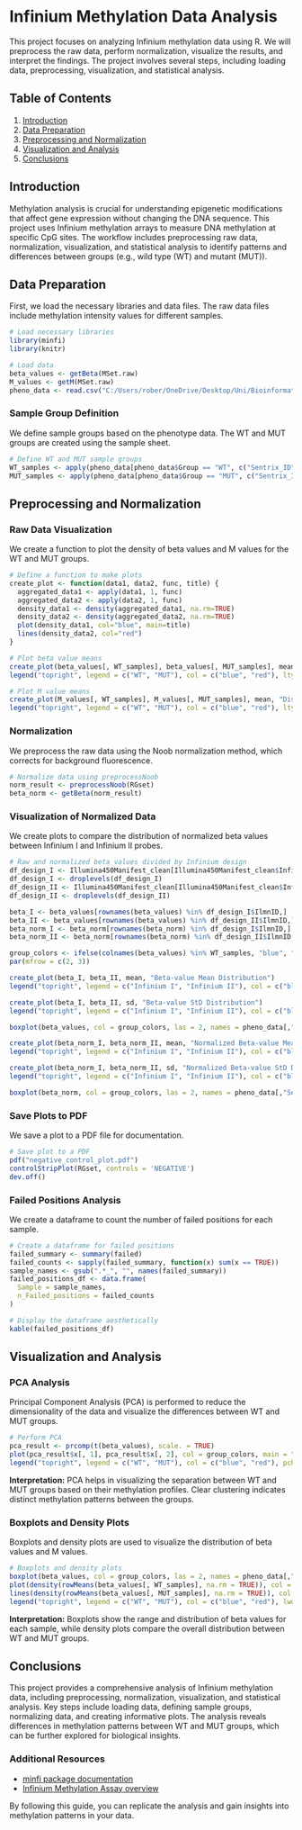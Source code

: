# Infinium Methylation Data Analysis

This project focuses on analyzing Infinium methylation data using R. We will preprocess the raw data, perform normalization, visualize the results, and interpret the findings. The project involves several steps, including loading data, preprocessing, visualization, and statistical analysis.

## Table of Contents
1. [Introduction](#introduction)
2. [Data Preparation](#data-preparation)
3. [Preprocessing and Normalization](#preprocessing-and-normalization)
4. [Visualization and Analysis](#visualization-and-analysis)
5. [Conclusions](#conclusions)

## Introduction

Methylation analysis is crucial for understanding epigenetic modifications that affect gene expression without changing the DNA sequence. This project uses Infinium methylation arrays to measure DNA methylation at specific CpG sites. The workflow includes preprocessing raw data, normalization, visualization, and statistical analysis to identify patterns and differences between groups (e.g., wild type (WT) and mutant (MUT)).

## Data Preparation

First, we load the necessary libraries and data files. The raw data files include methylation intensity values for different samples.

```r
# Load necessary libraries
library(minfi)
library(knitr)

# Load data
beta_values <- getBeta(MSet.raw)
M_values <- getM(MSet.raw)
pheno_data <- read.csv("C:/Users/rober/OneDrive/Desktop/Uni/Bioinformatics/DNA-RNA/report/input_data/Samplesheet_report_2024.csv", header=TRUE, stringsAsFactors=TRUE)
```

### Sample Group Definition

We define sample groups based on the phenotype data. The WT and MUT groups are created using the sample sheet.

```r
# Define WT and MUT sample groups
WT_samples <- apply(pheno_data[pheno_data$Group == "WT", c("Sentrix_ID", "Sentrix_Position")], 1, function(row) paste(row[1], row[2], sep = "_"))
MUT_samples <- apply(pheno_data[pheno_data$Group == "MUT", c("Sentrix_ID", "Sentrix_Position")], 1, function(row) paste(row[1], row[2], sep = "_"))
```

## Preprocessing and Normalization

### Raw Data Visualization

We create a function to plot the density of beta values and M values for the WT and MUT groups.

```r
# Define a function to make plots
create_plot <- function(data1, data2, func, title) {
  aggregated_data1 <- apply(data1, 1, func)
  aggregated_data2 <- apply(data2, 1, func)
  density_data1 <- density(aggregated_data1, na.rm=TRUE)
  density_data2 <- density(aggregated_data2, na.rm=TRUE)
  plot(density_data1, col="blue", main=title)
  lines(density_data2, col="red")
}

# Plot beta value means
create_plot(beta_values[, WT_samples], beta_values[, MUT_samples], mean, "Distribution of Beta-value Means")
legend("topright", legend = c("WT", "MUT"), col = c("blue", "red"), lty = 1)

# Plot M value means
create_plot(M_values[, WT_samples], M_values[, MUT_samples], mean, "Distribution of M-value Means")
legend("topright", legend = c("WT", "MUT"), col = c("blue", "red"), lty = 1)
```

### Normalization

We preprocess the raw data using the Noob normalization method, which corrects for background fluorescence.

```r
# Normalize data using preprocessNoob
norm_result <- preprocessNoob(RGset)
beta_norm <- getBeta(norm_result) 
```

### Visualization of Normalized Data

We create plots to compare the distribution of normalized beta values between Infinium I and Infinium II probes.

```r
# Raw and normalized beta values divided by Infinium design
df_design_I <- Illumina450Manifest_clean[Illumina450Manifest_clean$Infinium_Design_Type == "I",]
df_design_I <- droplevels(df_design_I)
df_design_II <- Illumina450Manifest_clean[Illumina450Manifest_clean$Infinium_Design_Type == "II",]
df_design_II <- droplevels(df_design_II)

beta_I <- beta_values[rownames(beta_values) %in% df_design_I$IlmnID,]
beta_II <- beta_values[rownames(beta_values) %in% df_design_II$IlmnID,]
beta_norm_I <- beta_norm[rownames(beta_norm) %in% df_design_I$IlmnID,]
beta_norm_II <- beta_norm[rownames(beta_norm) %in% df_design_II$IlmnID,]

group_colors <- ifelse(colnames(beta_values) %in% WT_samples, "blue", "red")
par(mfrow = c(2, 3))

create_plot(beta_I, beta_II, mean, "Beta-value Mean Distribution")
legend("topright", legend = c("Infinium I", "Infinium II"), col = c("blue", "red"), lty = 1)

create_plot(beta_I, beta_II, sd, "Beta-value StD Distribution")
legend("topright", legend = c("Infinium I", "Infinium II"), col = c("blue", "red"), lty = 1)

boxplot(beta_values, col = group_colors, las = 2, names = pheno_data[,"Sentrix_Position"], main="Boxplots of Beta Values")

create_plot(beta_norm_I, beta_norm_II, mean, "Normalized Beta-value Mean Distribution")
legend("topright", legend = c("Infinium I", "Infinium II"), col = c("blue", "red"), lty = 1)

create_plot(beta_norm_I, beta_norm_II, sd, "Normalized Beta-value StD Distribution")
legend("topright", legend = c("Infinium I", "Infinium II"), col = c("blue", "red"), lty = 1)

boxplot(beta_norm, col = group_colors, las = 2, names = pheno_data[,"Sentrix_Position"], main="Boxplots of Normalized Beta Values")
```

### Save Plots to PDF

We save a plot to a PDF file for documentation.

```r
# Save plot to a PDF
pdf("negative_control_plot.pdf")
controlStripPlot(RGset, controls = 'NEGATIVE')
dev.off()
```

### Failed Positions Analysis

We create a dataframe to count the number of failed positions for each sample.

```r
# Create a dataframe for failed positions
failed_summary <- summary(failed)
failed_counts <- sapply(failed_summary, function(x) sum(x == TRUE))
sample_names <- gsub(".*_", "", names(failed_summary))
failed_positions_df <- data.frame(
  Sample = sample_names,
  n_Failed_positions = failed_counts
)

# Display the dataframe aesthetically
kable(failed_positions_df)
```

## Visualization and Analysis

### PCA Analysis

Principal Component Analysis (PCA) is performed to reduce the dimensionality of the data and visualize the differences between WT and MUT groups.

```r
# Perform PCA
pca_result <- prcomp(t(beta_values), scale. = TRUE)
plot(pca_result$x[, 1], pca_result$x[, 2], col = group_colors, main = "PCA of Beta Values", xlab = "PC1", ylab = "PC2")
legend("topright", legend = c("WT", "MUT"), col = c("blue", "red"), pch = 1)
```

**Interpretation:** PCA helps in visualizing the separation between WT and MUT groups based on their methylation profiles. Clear clustering indicates distinct methylation patterns between the groups.

### Boxplots and Density Plots

Boxplots and density plots are used to visualize the distribution of beta values and M values.

```r
# Boxplots and density plots
boxplot(beta_values, col = group_colors, las = 2, names = pheno_data[,"Sentrix_Position"], main="Boxplots of Beta Values")
plot(density(rowMeans(beta_values[, WT_samples], na.rm = TRUE)), col = "blue", main = "Density of Beta Values")
lines(density(rowMeans(beta_values[, MUT_samples], na.rm = TRUE)), col = "red")
legend("topright", legend = c("WT", "MUT"), col = c("blue", "red"), lwd = 2)
```

**Interpretation:** Boxplots show the range and distribution of beta values for each sample, while density plots compare the overall distribution between WT and MUT groups.

## Conclusions

This project provides a comprehensive analysis of Infinium methylation data, including preprocessing, normalization, visualization, and statistical analysis. Key steps include loading data, defining sample groups, normalizing data, and creating informative plots. The analysis reveals differences in methylation patterns between WT and MUT groups, which can be further explored for biological insights.

### Additional Resources
- [minfi package documentation](https://bioconductor.org/packages/release/bioc/html/minfi.html)
- [Infinium Methylation Assay overview](https://www.illumina.com/techniques/microarrays/microarray-kits/infinium-methylation-assay.html)

By following this guide, you can replicate the analysis and gain insights into methylation patterns in your data.
